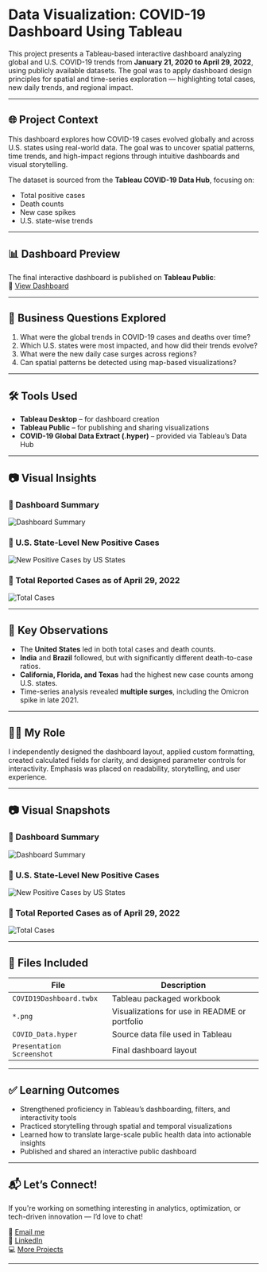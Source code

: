 # Data Visualization: COVID-19 Dashboard Using Tableau

This project presents a Tableau-based interactive dashboard analyzing global and U.S. COVID-19 trends from **January 21, 2020 to April 29, 2022**, using publicly available datasets. The goal was to apply dashboard design principles for spatial and time-series exploration — highlighting total cases, new daily trends, and regional impact.

---

## 🌐 Project Context

This dashboard explores how COVID-19 cases evolved globally and across U.S. states using real-world data. The goal was to uncover spatial patterns, time trends, and high-impact regions through intuitive dashboards and visual storytelling.


The dataset is sourced from the **Tableau COVID-19 Data Hub**, focusing on:
- Total positive cases
- Death counts
- New case spikes
- U.S. state-wise trends

---

## 📊 Dashboard Preview

The final interactive dashboard is published on **Tableau Public**:  
🔗 [View Dashboard](https://public.tableau.com/app/profile/arma.shaik/viz/COVID-19DashboardGlobalTrendsUSInsights/COVID-19AnalyticsSummary?publish=yes)


---

## 🧠 Business Questions Explored

1. What were the global trends in COVID-19 cases and deaths over time?  
2. Which U.S. states were most impacted, and how did their trends evolve?  
3. What were the new daily case surges across regions?  
4. Can spatial patterns be detected using map-based visualizations?

---
	

## 🛠️ Tools Used

- **Tableau Desktop** – for dashboard creation  
- **Tableau Public** – for publishing and sharing visualizations  
- **COVID-19 Global Data Extract (.hyper)** – provided via Tableau’s Data Hub

---



## 📷 Visual Insights

### 📍 Dashboard Summary

![Dashboard Summary](./TableauDashboard/DashboardSummary.png)

### 📍 U.S. State-Level New Positive Cases

![New Positive Cases by US States](./TableauDashboard/NewCasesByState.png)

### 📍 Total Reported Cases as of April 29, 2022

![Total Cases](./TableauDashboard/TotalCases.png)


---

## 📍 Key Observations

- The **United States** led in both total cases and death counts.  
- **India** and **Brazil** followed, but with significantly different death-to-case ratios.  
- **California, Florida, and Texas** had the highest new case counts among U.S. states.  
- Time-series analysis revealed **multiple surges**, including the Omicron spike in late 2021.

---

## 🧑‍💻 My Role

I independently designed the dashboard layout, applied custom formatting, created calculated fields for clarity, and designed parameter controls for interactivity. Emphasis was placed on readability, storytelling, and user experience.

---

## 📷 Visual Snapshots

### 📍 Dashboard Summary

![Dashboard Summary](./TableauDashboard/DashboardSummary.png)

### 📍 U.S. State-Level New Positive Cases

![New Positive Cases by US States](./TableauDashboard/NewCasesByState.png)

### 📍 Total Reported Cases as of April 29, 2022

![Total Cases](./TableauDashboard/TotalCases.png)

---


## 📁 Files Included

| File | Description |
|------|-------------|
| `COVID19Dashboard.twbx` | Tableau packaged workbook  
| `*.png` | Visualizations for use in README or portfolio  
| `COVID_Data.hyper` | Source data file used in Tableau  
| `Presentation Screenshot` | Final dashboard layout  

---

## ✅ Learning Outcomes

- Strengthened proficiency in Tableau’s dashboarding, filters, and interactivity tools  
- Practiced storytelling through spatial and temporal visualizations  
- Learned how to translate large-scale public health data into actionable insights  
- Published and shared an interactive public dashboard

---


## 📬 Let’s Connect!

If you're working on something interesting in analytics, optimization, or tech-driven innovation — I’d love to chat!

📧 [Email me](mailto:arma.rahamath@gmail.com)  
🔗 [LinkedIn](https://www.linkedin.com/in/armashaik/)  
💻 [More Projects](https://github.com/ArmaShaik)

---
